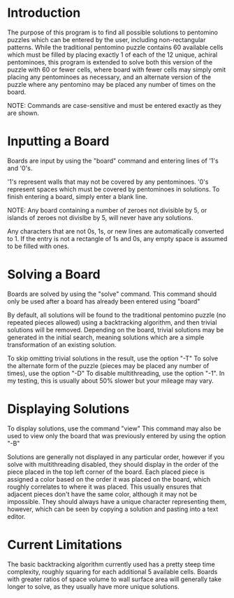 # Introduction
The purpose of this program is to find all possible solutions to pentomino puzzles which can be entered by the user, including non-rectangular patterns.
While the traditional pentomino puzzle contains 60 available cells which must be filled by placing exactly 1 of each of the 12 unique, achiral pentominoes, this program is extended to solve both this version of the puzzle with 60 or fewer cells, where board with fewer cells may simply omit placing any pentominoes as necessary, and an alternate version of the puzzle where any pentomino may be placed any number of times on the board.

NOTE: Commands are case-sensitive and must be entered exactly as they are shown.

# Inputting a Board
Boards are input by using the "board" command and entering lines of '1's and '0's.

'1's represent walls that may not be covered by any pentominoes.
'0's represent spaces which must be covered by pentominoes in solutions.
To finish entering a board, simply enter a blank line.

NOTE: Any board containing a number of zeroes not divisible by 5, or islands of zeroes not divislbe by 5, will never have any solutions.

Any characters that are not 0s, 1s, or new lines are automatically converted to 1.
If the entry is not a rectangle of 1s and 0s, any empty space is assumed to be filled with ones.

# Solving a Board
Boards are solved by using the "solve" command. This command should only be used after a board has already been entered using "board"

By default, all solutions will be found to the traditional pentomino puzzle (no repeated pieces allowed) using a backtracking algorithm, and then trivial solutions will be removed. Depending on the board, trivial solutions may be generated in the initial search, meaning solutions which are a simple transformation of an existing solution.

To skip omitting trivial solutions in the result, use the option "-T"
To solve the alternate form of the puzzle (pieces may be placed any number of times), use the option "-D"
To disable multithreading, use the option "-1". In my testing, this is usually about 50% slower but your mileage may vary.

# Displaying Solutions
To display solutions, use the command "view"
This command may also be used to view only the board that was previously entered by using the option "-B"

Solutions are generally not displayed in any particular order, however if you solve with multithreading disabled, they should display in the order of the piece placed in the top left corner of the board. Each placed piece is assigned a color based on the order it was placed on the board, which roughly correlates to where it was placed. This usually ensures that adjacent pieces don't have the same color, although it may not be impossible. They should always have a unique character representing them, however, which can be seen by copying a solution and pasting into a text editor.

# Current Limitations
The basic backtracking algorithm currently used has a pretty steep time complexity, roughly squaring for each additional 5 available cells. Boards with greater ratios of space volume to wall surface area will generally take longer to solve, as they usually have more unique solutions.


